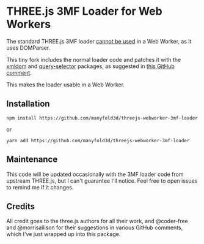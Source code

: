 # THREE.js 3MF Loader for Web Workers

The standard THREE.js 3MF loader [cannot be used](https://github.com/mrdoob/three.js/issues/18838) in a Web Worker, as it uses DOMParser.

This tiny fork includes the normal loader code and patches it with the [xmldom](https://www.npmjs.com/package/xmldom) and [query-selector](https://www.npmjs.com/package/query-selector) packages, as suggested in [this GitHub comment](https://github.com/xmldom/xmldom/issues/92#issuecomment-718091535).

This makes the loader usable in a Web Worker.

## Installation

`npm install https://github.com/manyfold3d/threejs-webworker-3mf-loader`

or

`yarn add https://github.com/manyfold3d/threejs-webworker-3mf-loader`

## Maintenance

This code will be updated occasionally with the 3MF loader code from upstream THREE.js, but I can't guarantee I'll notice. Feel free to open issues to remind me if it changes.

## Credits

All credit goes to the three.js authors for all their work, and @coder-free and @morrisallison for their suggestions in various GitHub comments, which I've just wrapped up into this package.
